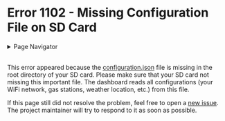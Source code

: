 # Error 1102 - Missing Configuration File on SD Card

<details>
<summary>Page Navigator</summary>
<ul style="list-style: '▶  '"><li><a href="../">Main Page</a></li>
<li><a href="../errors">Error Pages</a></li>
<li><a href="https://github.com/smolinde/iot-dashboard/issues">Other Issues</a></li></ul>
</details><br>

This error appeared because the [configuration.json](../sdcard/configuration.json) file is missing in the root directory of your SD card. Please make sure that your SD card not missing this important file. The dashboard reads all configurations (your WiFi network, gas stations, weather location, etc.) from this file.

If this page still did not resolve the problem, feel free to open a [new issue](https://github.com/smolinde/iot-dashboard/issues/new?template=BLANK_ISSUE). The project maintainer will try to respond to it as soon as possible.